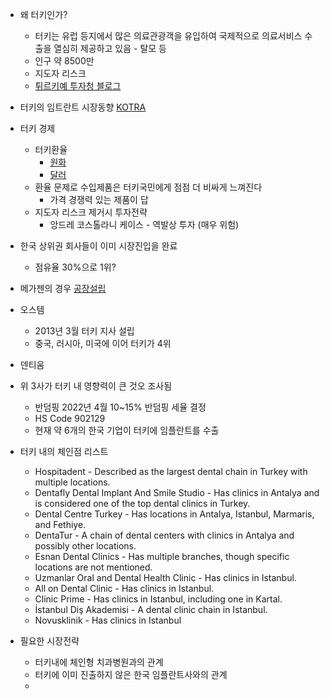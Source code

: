 - 왜 터키인가?
	- 터키는 유럽 등지에서 많은 의료관광객을 유입하여 국제적으로 의료서비스 수출을 열심히 제공하고 있음 - 탈모 등
	- 인구 약 8500만
	- 지도자 리스크
	- [튀르키예 투자청 블로그](https://blog.naver.com/investinturkey/222527025407)
- 터키의 임트란트 시장동향 [KOTRA](https://dream.kotra.or.kr/kotranews/cms/news/actionKotraBoardDetail.do?CONTENTS_NO=2&MENU_ID=190&SITE_NO=3&bbsGbn=254&bbsSn=254&pNttSn=215793)
- 터키 경제
	- 터키환율
		- [원화](https://www.google.com/finance/quote/TRY-KRW?sa=X&ved=2ahUKEwjmrISnh8KIAxVbyzQHHbYpDQwQmY0JegQIHhAw&window=5Y)
		- [달러](https://www.google.com/finance/quote/USD-TRY?window=5Y)
	- 환율 문제로 수입제품은 터키국민에게 점점 더 비싸게 느껴진다
		- 가격 경쟁력 있는 제품이 답
	- 지도자 리스크 제거시 투자전략
		- 앙드레 코스톨라니 케이스 - 역발상 투자 (매우 위험)
- 한국 상위권 회사들이 이미 시장진입을 완료
	- 점유율 30%으로 1위?
- 메가젠의 경우 [공장설립](https://blog.naver.com/investinturkey/223366769302?trackingCode=rss)
- 오스템
	- 2013년 3월 터키 지사 설립
	- 중국, 러시아, 미국에 이어 터키가 4위
- 덴티움
- 위 3사가 터키 내 영향력이 큰 것오 조사됨
	- 반덤핑 2022년 4월 10~15% 반덤핑 세율 결정
	- HS Code 902129
	- 현재 약 6개의 한국 기업이 터키에 임플란트를 수출
- 터키 내의 체인점 리스트
	- Hospitadent - Described as the largest dental chain in Turkey with multiple locations.
	- Dentafly Dental Implant And Smile Studio - Has clinics in Antalya and is considered one of the top dental clinics in Turkey.
	- Dental Centre Turkey - Has locations in Antalya, Istanbul, Marmaris, and Fethiye.
	- DentaTur - A chain of dental centers with clinics in Antalya and possibly other locations.
	- Esnan Dental Clinics - Has multiple branches, though specific locations are not mentioned.
	- Uzmanlar Oral and Dental Health Clinic - Has clinics in Istanbul.
	- All on Dental Clinic - Has clinics in Istanbul.
	- Clinic Prime - Has clinics in Istanbul, including one in Kartal.
	- İstanbul Diş Akademisi - A dental clinic chain in Istanbul.
	- Novusklinik - Has clinics in Istanbul

- 필요한 시장전략
	- 터키내에 체인형 치과병원과의 관계
	- 터키에 이미 진출하지 않은 한국 임플란트사와의 관계
	- 